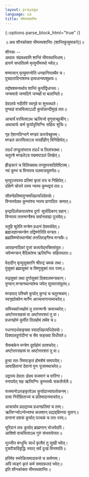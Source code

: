 ```yaml
---
layout: prayoga
language: sa
title: भीमरथशान्तिः
---
```

{::options parse_block_html="true" /}

॥ अथ शौनकोक्ता भीमरथशान्तिः (शान्तिकुसुमाकरे))॥

शौनकः --  
अथातः संप्रवक्ष्यामि शान्तिं भीमरथाभिधाम्।  
हायने सप्ततितमे मृत्युर्भीमरथो भवेत्॥

षण्मासान् मृत्युमाप्नोति धनहानिस्तथैव च।  
पुत्रदारादिनाशश्च द्रव्यधान्यपशुक्षयः॥

तद्दोषशमनार्थाय शान्तिं कुर्याद्विधानतः।  
जन्ममासे जन्मदिने जन्मर्क्षे वा बलान्विते॥

देवालये नदीतीरे स्वगृहे वा शुभस्थले।  
पुण्याहं वाचयित्वाऽऽदौ कुर्यान्नान्दीमुखं ततः॥

आचार्यं वरयित्वाऽथ ऋत्विजो वृणुयाच्छुचीन्।  
अथाचार्यः कर्म कुर्यादृत्विग्भिः सहितः शुचिः॥

गृह ऐशानदिग्भागे मण्डपं कारयेच्छुभम्।  
मण्डलं कारयित्वाऽत्र भारव्रीहीन् विनिक्षिपेत्॥

तदर्धं तण्डुलांस्तत्र तदर्धं च तिलांस्तथा।  
चतुरश्रे मण्डलेऽत्र पद्ममष्टदलं लिखेत्॥

ह्रीङ्कारं च विलिख्याथ तन्तुवस्त्रादिवेष्टितम्।  
नवं कुम्भं च विन्यस्य पलमात्रसुवर्णतः॥

मृत्युञ्जयस्य प्रतिमां कृतां तत्र च निक्षिपेत्।  
दक्षिणे चोत्तरे तस्य न्यस्य कुम्भद्वयं ततः॥

सौवर्णप्रतिमायुग्ममधिप्रत्यधिदेवयोः।  
विन्यस्येदथ कुम्भांश्च न्यस्य प्रागादितः क्रमात्॥

इन्द्रादिलोकपालांश्च दुर्गाः सूर्यादिकान् ग्रहान्।  
विन्यस्य तत्तन्मन्त्रैश्च सर्वानावाह्य पूजयेत्॥

स्तुहि श्रुतेति मन्त्रेण प्रधानं देवमर्चयेत्॥  
ब्रह्मजज्ञानमन्त्रेण तद्विष्णोरिति मन्त्रतः।  
ब्रह्मविष्ण्वोरथान्येषां तत्तल्लिङ्गैश्च मन्त्रकैः॥

आवाहनादिकां पूजां कल्पयेद्भक्तिसंयुतः।  
जपेन्मन्त्रान् वैदिकांश्च ऋत्विग्भिः सहितस्ततः॥

वेदादीन् मृत्युसूक्तानि श्रीरुद्रं चमकं तथा।  
पुंसूक्तं ब्रह्मसूक्तं च विष्णुसूक्तं ततः परम्॥

रुद्रसूक्तं तथा दुर्गासूक्तं दिक्पालमन्त्रकान्।  
पुण्यान् मन्त्रानथान्यांश्च जपेत् सुस्वरसंयुतम्॥

मण्डपात् पश्चिमे कुर्यात् कुण्डं च चतुरश्रकम्।  
स्वगृह्योक्तेन मार्गेण आज्यभागान्तमाचरेत्॥

समिच्चर्वाज्यहोमं तु तत्तन्मन्त्रैः क्रमाच्चरेत्।  
अष्टोत्तरसहस्रं वा अष्टोत्तरशतं तु वा।  
प्रधानहोमं कुर्वीत तिलहोमं तथैव च॥

रधानादर्धसङ्ख्या स्यादधिप्रत्यधिदेवयोः।  
दिक्पालदुर्गादीनां च सैव सङ्ख्या विधीयते॥

त्रैयम्बकेन मन्त्रेण दूर्वाहोमं ततश्चरेत्।  
अष्टोत्तरसहस्रं वा अष्टोत्तरशतं तु वा॥  

हुत्वा ततः स्विष्टकृतं होमशेषं समापयेत्।  
आवाहितानां देवानां पुनः पूजामथाचरेत्॥

उद्वास्य देवताः प्रोक्ष्य यजमानं च वारिणा।  
स्नापयेत् सह ऋत्विग्निः कुम्भस्थैः सकलैर्जलैः॥

यजमानोऽलङ्कृतोऽथ कुर्यादाज्यावलोकनम्।  
दत्वा निरीक्षिताज्यं च प्रतिमादानमाचरेत्॥

आचार्याय प्रदद्याच्च प्रधानप्रतिमां च ताम्।  
ऋत्विग्भ्योऽन्येभ्यश्च कलशान् दद्याद्दक्षिणया युतान्॥  
दानानां दशकं कुर्यात् पञ्चकं च ततः परम्॥  

भूरिदानं ततः कुर्यात् ब्राह्मणान् भोजयेदपि।  
आशिषो वाचयित्वाऽथ गुरुं संभावयेत्ततः॥

भुञ्जीत बन्धुभिः सार्धं कृत्वैवं तु सुखी भवेत्।  
पुत्रपौत्रादिवृद्धिः स्यात् सर्वं दुःखं विनश्यति॥

हरिमेव स्मरेन्नित्यमादावन्ते च कर्मणाम्।  
अपि व्यङ्गं कृतं कर्म समग्रफलदं भवेत्॥  
इति शौनकोक्ता भीमरथशान्तिः॥
